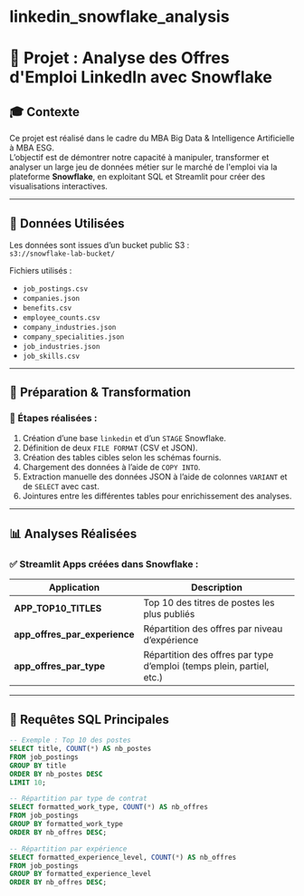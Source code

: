 # linkedin_snowflake_analysis

# 🧊 Projet : Analyse des Offres d'Emploi LinkedIn avec Snowflake

## 🎓 Contexte
Ce projet est réalisé dans le cadre du MBA Big Data & Intelligence Artificielle à MBA ESG.  
L’objectif est de démontrer notre capacité à manipuler, transformer et analyser un large jeu de données métier sur le marché de l'emploi via la plateforme **Snowflake**, en exploitant SQL et Streamlit pour créer des visualisations interactives.

---

## 📁 Données Utilisées

Les données sont issues d’un bucket public S3 :  
`s3://snowflake-lab-bucket/`

Fichiers utilisés :
- `job_postings.csv`
- `companies.json`
- `benefits.csv`
- `employee_counts.csv`
- `company_industries.json`
- `company_specialities.json`
- `job_industries.json`
- `job_skills.csv`

---

## 🧱 Préparation & Transformation

### 🧾 Étapes réalisées :
1. Création d’une base `linkedin` et d’un `STAGE` Snowflake.
2. Définition de deux `FILE FORMAT` (CSV et JSON).
3. Création des tables cibles selon les schémas fournis.
4. Chargement des données à l’aide de `COPY INTO`.
5. Extraction manuelle des données JSON à l’aide de colonnes `VARIANT` et de `SELECT` avec cast.
6. Jointures entre les différentes tables pour enrichissement des analyses.

---

## 📊 Analyses Réalisées

### ✅ Streamlit Apps créées dans Snowflake :

| Application | Description |
|------------|-------------|
| **APP_TOP10_TITLES** | Top 10 des titres de postes les plus publiés |
| **app_offres_par_experience** | Répartition des offres par niveau d’expérience |
| **app_offres_par_type** | Répartition des offres par type d’emploi (temps plein, partiel, etc.) |

---

## 🧪 Requêtes SQL Principales

```sql
-- Exemple : Top 10 des postes
SELECT title, COUNT(*) AS nb_postes
FROM job_postings
GROUP BY title
ORDER BY nb_postes DESC
LIMIT 10;

-- Répartition par type de contrat
SELECT formatted_work_type, COUNT(*) AS nb_offres
FROM job_postings
GROUP BY formatted_work_type
ORDER BY nb_offres DESC;

-- Répartition par expérience
SELECT formatted_experience_level, COUNT(*) AS nb_offres
FROM job_postings
GROUP BY formatted_experience_level
ORDER BY nb_offres DESC;


